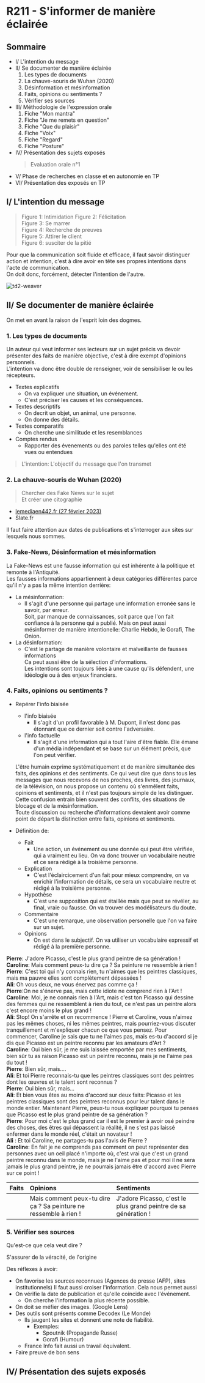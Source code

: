 # R211 - S'informer de manière éclairée

## Sommaire

- I/ L'intention du message
- II/ Se documenter de manière éclairée
  1. Les types de documents
  2. La chauve-souris de Wuhan (2020)
  3. Désinformation et mésinformation
  4. Faits, opinions ou sentiments ?
  5. Vérifier ses sources
- III/ Méthodologie de l'expression orale
  1. Fiche "Mon mantra"
  2. Fiche "Je me remets en question"
  3. Fiche "Que du plaisir"
  4. Fiche "Voix"
  5. Fiche "Regard"
  6. Fiche "Posture"
- IV/ Présentation des sujets exposés
  > Evaluation orale n°1
- V/ Phase de recherches en classe et en autonomie en TP
- VI/ Présentation des exposés en TP

## I/ L'intention du message

> Figure 1: Intimidation
> Figure 2: Félicitation  
> Figure 3: Se marrer  
> Figure 4: Recherche de preuves  
> Figure 5: Attirer le client  
> Figure 6: susciter de la pitié

Pour que la communication soit fluide et efficace, il faut savoir distinguer action et intention, c'est à dire avoir en tête ses propres intentions dans l'acte de communication.  
On doit donc, forcément, détecter l'intention de l'autre.


![td2-weaver](./src/img/td2-schema-weaver.drawio.svg)

## II/ Se documenter de manière éclairée

  On met en avant la raison de l'esprit loin des dogmes.

### 1. Les types de documents

Un auteur qui veut informer ses lecteurs sur un sujet précis va devoir présenter des faits de manière objective, c'est à dire exempt d'opinions personnels.  
L'intention va donc être double de renseigner, voir de sensibiliser le ou les récepteurs.

- Textes explicatifs
  - On va expliquer une situation, un événement.
  - C'est préciser les causes et les conséquences.
- Textes descriptifs
  - On decrit un objet, un animal, une personne.
  - On donne des détails.
- Textes comparatifs
  - On cherche une similitude et les resemblances
- Comptes rendus
  - Rapporter des évenements ou des paroles telles qu'elles ont été vues ou entendues

> L'intention: L'objectif du message que l'on transmet

### 2. La chauve-souris de Wuhan (2020)

> Chercher des Fake News sur le sujet  
> Et créer une citographie

- [lemediaen442.fr (27 février 2023)](https://lemediaen442.fr/le-renseignement-us-conclut-que-le-covid-19-a-probablement-fuite-du-laboratoire-de-wuhan-luc-montagnier-avait-raison/)
- Slate.fr

Il faut faire attention aux dates de publications et s'interroger aux sites sur lesquels nous sommes.

### 3. Fake-News, Désinformation et mésinformation

La Fake-News est une fausse information qui est inhérente à la politique et remonte à l'Antiquité.  
Les fausses informations appartiennent à deux catégories différentes parce qu'il n'y a pas la même intention derrière:

- La mésinformation:
  - Il s'agit d'une personne qui partage une information erronée sans le savoir, par erreur.  
    Soit, par manque de connaissances, soit parce que l'on fait confiance à la personne qui a publié. Mais on peut aussi mésinformer de manière intentionelle: Charlie Hebdo, le Gorafi, The Onion.
- La désinformation:
  - C'est le partage de manière volontaire et malveillante de fausses informations  
    Ca peut aussi être de la sélection d'informations.  
    Les intentions sont toujours liées à une cause qu'ils défendent, une idéologie ou à des enjeux financiers.

### 4. Faits, opinions ou sentiments ?

- Repérer l'info biaisée
  - l'info biaisée
    - Il s'agit d'un profil favorable à M. Dupont, il n'est donc pas étonnant que ce dernier soit contre l'adversaire.
  - l'info factuelle
    - Il s'agit d'une information qui a tout l'aire d'être fiable.
      Elle émane d'un média indépendant et se base sur un élément précis, que l'on peut vérifier.

  L'être humain exprime systématiquement et de manière simultanée des faits, des opinions et des sentiments. Ce qui veut dire que dans tous les messages que nous recevons de nos proches, des livres, des journaux, de la télévision, on nous propose un contenu où s'enmêlent faits, opinions et sentiments, et il n'est pas toujours simple de les distinguer.  
  Cette confusion entrain bien souvent des conflits, des situations de blocage et de la mésinformation.  
  Toute discussion ou recherche d'informations devraient avoir comme point de départ la distinction entre faits, opinions et sentiments.
- Définition de:
  - Fait
    - Une action, un événement ou une donnée qui peut être vérifiée, qui a vraiment eu lieu. On va donc trouver un vocabulaire neutre et ce sera rédigé à la troisième personne.
  - Explication
    - C'est l'éclaircicement d'un fait pour mieux comprendre, on va enrichir l'information de détails, ce sera un vocabulaire neutre et rédigé à la troisième personne.
  - Hypothèse
    - C'est une supposition qui est étaillée mais que peut se révéler, au final, vraie ou fausse. On va trouver des modélisateurs du doute.
  - Commentaire
    - C'est une remarque, une observation personelle que l'on va faire sur un sujet.
  - Opinions
    - On est dans le subjectif. On va utiliser un vocabulaire expressif et rédigé à la première personne.

**Pierre**: J'adore Picasso, c'est le plus grand peintre de sa génération !  
**Caroline**: Mais comment peux-tu dire ça ? Sa peinture ne ressemble à rien !  
**Pierre**: C'est toi qui n'y connais rien, tu n'aimes que les peintres classiques,
 mais ma pauvre elles sont complètement dépassées !  
**Ali**: Oh vous deux, ne vous énervez pas comme ça !  
**Pierre**:On ne s'énerve pas, mais cette idiote ne comprend rien à l'Art !  
**Caroline**: Moi, je ne connais rien à l'Art, mais c'est ton Picasso qui
dessine des femmes qui ne ressemblent à rien du tout, ce n'est pas un peintre
alors c'est encore moins le plus grand !  
**Ali**: Stop! On s'arrête et on recommence ! Pierre et Caroline,
vous n'aimez pas les mêmes choses, ni les mêmes peintres,
mais pourriez-vous discuter tranquillement et m'expliquer chacun ce que vous pensez.
Pour commencer, Caroline je sais que tu ne l'aimes pas,
mais es-tu d'accord si je dis que Picasso est un peintre reconnu
par les amateurs d'Art ?  
**Caroline**: Oui bien sûr, je me suis laissée emportée par mes sentiments,
bien sûr tu as raison Picasso est un peintre reconnu,
mais je ne l'aime pas du tout !  
**Pierre**: Bien sûr, mais....  
**Ali**: Et toi Pierre reconnais-tu que les peintres classiques sont des peintres
dont les œuvres et le talent sont reconnus ?  
**Pierre**: Oui bien sûr, mais...  
**Ali**: Et bien vous êtes au moins d'accord sur deux faits:
Picasso et les peintres classiques sont des peintres reconnus pour leur talent
dans le monde entier. Maintenant Pierre, peux-tu nous expliquer pourquoi tu penses
que Picasso est le plus grand peintre de sa génération ?  
**Pierre**: Pour moi c'est le plus grand car il est le premier à avoir osé
peindre des choses, des êtres qui dépassent la réalité, il ne s'est pas laissé
enfermer dans le monde réel, c'était un novateur !  
**Ali** : Et toi Caroline, ne partages-tu pas l'avis de Pierre ?  
**Caroline**: En fait je ne comprends pas comment on peut représenter
des personnes avec un oeil placé n'importe où, c'est vrai que c'est un grand
peintre reconnu dans le monde, mais je ne l'aime pas et pour moi il ne sera
jamais le plus grand peintre, je ne pourrais jamais être d'accord avec Pierre sur
ce point !

| Faits                                                         | Opinions                                           | Sentiments                            |
| :------------------------------------------------------------ | :------------------------------------------------- | :------------------------------------ |
|  | Mais comment peux-tu dire ça ? Sa peinture ne ressemble à rien ! | J'adore Picasso, c'est le plus grand peintre de sa génération !|


### 5. Vérifier ses sources

Qu'est-ce que cela veut dire ?

S'assurer de la véracité, de l'origine

Des réflexes à avoir:

- On favorise les sources reconnues (Agences de presse (AFP), sites institutionnels)
    Il faut aussi croiser l'information.
    Cela nous permet aussi
- On vérifie la date de publication et qu'elle coincide avec l'événement.
  - On cherche l'information la plus récente possible.
- On doit se méfier des images. (Google Lens)
- Des outils sont présents comme Decodex (Le Monde)
  - Ils jaugent les sites et donnent une note de fiabilité.
    - Exemples:
      - Spoutnik (Propagande Russe)
      - Gorafi (Humour)
  - France Info fait aussi un travail équivalent.
- Faire preuve de bon sens

## IV/ Présentation des sujets exposés


